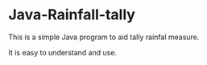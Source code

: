 # Java-Rainfall-tally

This is a simple Java program to aid tally rainfal measure.

It is easy to understand and use.
